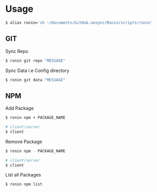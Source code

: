 # Usage

```bash
$ alias ronin='sh ~/Documents/GitHub.nosync/Ronin/scripts/ronin'
```

## GIT

Sync Repo
```bash
$ ronin git repo "MESSAGE"
```

Sync Data i.e Config directory
```bash
$ ronin git data "MESSAGE"
```

## NPM

Add Package
```bash
$ ronin npm + PACKAGE_NAME

# client/server
$ client
```

Remove Package
```bash
$ ronin npm - PACKAGE_NAME

# client/server
$ client
```

List all Packages
```bash
$ ronin npm list
```